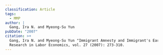 ```yaml
---
classification: Article
tags:
  - MMP
author: |
  Gang, Ira N. and Myeong-Su Yun
pubDate: "2007"
citation: >+
  Gang, Ira N. and Myeong-Su Yun "Immigrant Amnesty and Immigrant's Earnings."
  Research in Labor Economics, vol. 27 (2007): 273-310.
---
```

